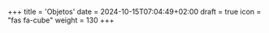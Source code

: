 +++
title = 'Objetos'
date = 2024-10-15T07:04:49+02:00
draft = true
icon = "fas fa-cube"
weight = 130
+++










